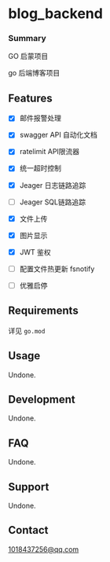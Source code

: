 # blog_backend

### Summary 

GO 启蒙项目

go 后端博客项目

## Features

- [x] 邮件报警处理

- [x] swagger API 自动化文档

- [x] ratelimit API限流器 

- [x] 统一超时控制

- [x] Jeager 日志链路追踪

- [ ] Jeager SQL链路追踪

- [x] 文件上传

- [x] 图片显示

- [x] JWT 鉴权

- [ ] 配置文件热更新 fsnotify

- [ ] 优雅启停

  

## Requirements

详见 `go.mod`


## Usage

Undone. 

## Development

Undone. 

## FAQ

Undone. 

## Support

Undone. 

## Contact

1018437256@qq.com



